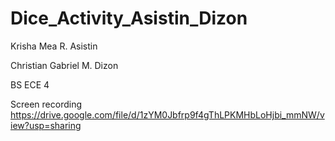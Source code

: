 # Dice_Activity_Asistin_Dizon

Krisha Mea R. Asistin

Christian Gabriel M. Dizon

BS ECE 4

Screen recording
https://drive.google.com/file/d/1zYM0Jbfrp9f4gThLPKMHbLoHjbi_mmNW/view?usp=sharing
